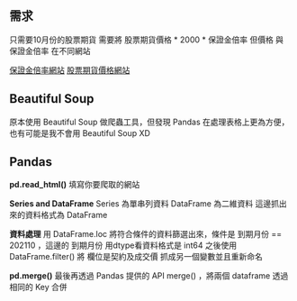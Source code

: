 ## 需求
只需要10月份的股票期貨
需要將 股票期貨價格 * 2000 * 保證金倍率
但價格 與 保證金倍率 在不同網站

[保證金倍率網站](https://www.taifex.com.tw/cht/5/stockMargining)
[股票期貨價格網站](https://histock.tw/stock/future.aspx)

## Beautiful Soup

原本使用 Beautiful Soup 做爬蟲工具，但發現 Pandas 在處理表格上更為方便，也有可能是我不會用 Beautiful Soup XD

## Pandas

**pd.read_html()**
填寫你要爬取的網站

**Series and DataFrame**
Series 為單串列資料
DataFrame 為二維資料
這邊抓出來的資料格式為 DataFrame

**資料處理**
用 DataFrame.loc 將符合條件的資料篩選出來，條件是 到期月份 == 202110 ，這邊的 到期月份 用dtype看資料格式是 int64
之後使用 DataFrame.filter() 將 欄位是契約及成交價 抓成另一個變數並且重新命名

**pd.merge()**
最後再透過 Pandas 提供的 API merge() ，將兩個 dataframe 透過相同的 Key 合併
